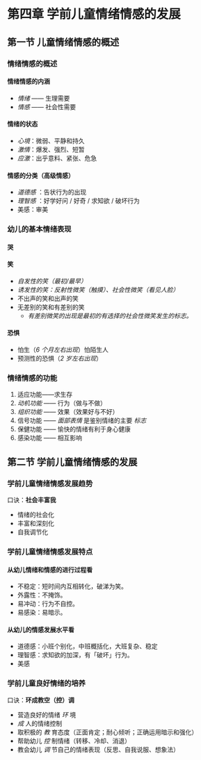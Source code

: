 # 第四章 学前儿童情绪情感的发展

## 第一节 儿童情绪情感的概述

### 情绪情感的概述

#### 情绪情感的内涵

- *情绪* —— 生理需要
- *情感* —— 社会性需要

#### 情绪的状态

- *心境*：微弱、平静和持久
- *激情*：爆发、强烈、短暂
- *应激*：出乎意料、紧张、危急

#### 情感的分类（高级情感）

- *道德感* ：告状行为的出现
- *理智感* ：好学好问 / 好奇 / 求知欲 / 破坏行为
- 美感：审美

### 幼儿的基本情绪表现

#### 哭

#### 笑

- *自发性的笑（最初/最早）*
- *诱发性的笑：反射性微笑（触摸）、社会性微笑（看见人脸）*
- 不出声的笑和出声的笑
- 无差别的笑和有差别的笑
  - *有差别微笑的出现是最初的有选择的社会性微笑发生的标志。*
  
#### 恐惧

- 怕生（*6 个月左右出现*）怕陌生人
- 预测性的恐惧（*2 岁左右出现*）

### 情绪情感的功能

1. 适应功能——求生存
2. *动机功能* —— 行为（做与不做）
3. *组织功能* —— 效果（效果好与不好）
4. 信号功能 —— *面部表情* 是鉴别情绪的主要 *标志*
5. 保健功能 —— 愉快的情绪有利于身心健康
6. 感染功能 —— 相互影响

## 第二节 学前儿童情绪情感的发展

### 学前儿童情绪情感发展趋势

口诀：**社会丰富我**

- 情绪的社会化
- 丰富和深刻化
- 自我调节化

### 学前儿童情绪情感发展特点

#### 从幼儿情绪和情感的进行过程看

- 不稳定：短时间内互相转化，破涕为笑。
- 外露性：不掩饰。
- 易冲动：行为不自控。
- 易感染：易暗示。

#### 从幼儿的情感发展水平看

- 道德感：小班个别化，中班概括化，大班复杂、稳定
- 理智感：求知欲的加深，有「破坏」行为。
- 美感

### 学前儿童良好情绪的培养

口诀：**环成教空（控）调**

- 营造良好的情绪 *环* 境
- *成* 人的情绪控制
- 取积极的 *教* 育态度（正面肯定；耐心倾听；正确运用暗示和强化）
- 帮助幼儿 *控* 制情绪（转移、冷却、消退）
- 教会幼儿 *调* 节自己的情绪表现（反思、自我说服、想象法）
